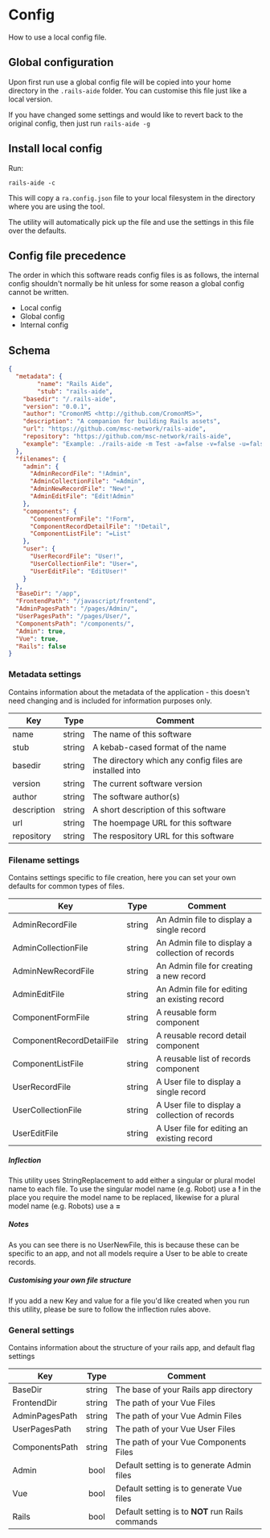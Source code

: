 # Config

How to use a local config file.

## Global configuration

Upon first run use a global config file will be copied into your home directory in the ```.rails-aide``` folder. You can customise this file just like a local version. 

If you have changed some settings and would like to revert back to the original config, then just run ```rails-aide -g```

## Install local config

Run:

```shell
rails-aide -c
```

This will copy a ```ra.config.json``` file to your local filesystem in the directory where you are using the tool.

The utility will automatically pick up the file and use the settings in this file over the defaults.

## Config file precedence

The order in which this software reads config files is as follows, the internal config shouldn't normally be hit unless for some reason a global config cannot be written.

* Local config
* Global config
* Internal config

## Schema

```json
{
  "metadata": {
		"name": "Rails Aide",
		"stub": "rails-aide",
    "basedir": "/.rails-aide",
    "version": "0.0.1",
    "author": "CromonMS <http://github.com/CromonMS>",
    "description": "A companion for building Rails assets",
    "url": "https://github.com/msc-network/rails-aide",
    "repository": "https://github.com/msc-network/rails-aide",
    "example": "Example: ./rails-aide -m Test -a=false -v=false -u=false -r=true"
  },
  "filenames": {
    "admin": {
      "AdminRecordFile": "!Admin",
      "AdminCollectionFile": "=Admin",
      "AdminNewRecordFile": "New!",
      "AdminEditFile": "Edit!Admin"
    },
    "components": {
      "ComponentFormFile": "!Form",
      "ComponentRecordDetailFile": "!Detail",
      "ComponentListFile": "=List"
    },
    "user": {
      "UserRecordFile": "User!",
      "UserCollectionFile": "User=",
      "UserEditFile": "EditUser!"
    }
  },
  "BaseDir": "/app",
  "FrontendPath": "/javascript/frontend",
  "AdminPagesPath": "/pages/Admin/",
  "UserPagesPath": "/pages/User/",
  "ComponentsPath": "/components/",
  "Admin": true,
  "Vue": true,
  "Rails": false
}
```

### Metadata settings

Contains information about the metadata of the application - this doesn't need changing and is included for information purposes only.

| Key                   | Type   | Comment                                                    |
|-----------------------|:------:|------------------------------------------------------------|
| name                  | string | The name of this software                                  |
| stub                  | string | A kebab-cased format of the name                           |
| basedir               | string | The directory which any config files are installed into    |
| version               | string | The current software version                               |
| author                | string | The software author(s)                                     |
| description           | string | A short description of this software                       |
| url                   | string | The hoempage URL for this software                         |
| repository            | string | The respository URL for this software                      |

### Filename settings

Contains settings specific to file creation, here you can set your own defaults for common types of files.

| Key                   | Type   | Comment                                                          |
|-----------------------|:------:|------------------------------------------------------------------|
| AdminRecordFile             | string | An Admin file to display a single record                   |
| AdminCollectionFile         | string | An Admin file to display a collection of records           |
| AdminNewRecordFile          | string | An Admin file for creating a new record                    |
| AdminEditFile               | string | An Admin file for editing an existing record               |
| ComponentFormFile           | string | A reusable form component                                  |
| ComponentRecordDetailFile   | string | A reusable record detail component                         |
| ComponentListFile           | string | A reusable list of records component                       |
| UserRecordFile              | string | A User file to display a single record                     |
| UserCollectionFile          | string | A User file to display a collection of records             |
| UserEditFile                | string | A User file for editing an existing record                 |

##### Inflection

This utility uses StringReplacement to add either a singular or plural model name to each file. To use the singular model name (e.g. Robot) use a **!** in the place you require the model name to be replaced, likewise for a plural model name (e.g. Robots) use a **=**

##### Notes 

As you can see there is no UserNewFile, this is because these can be specific to an app, and not all models require a User to be able to create records.

##### Customising your own file structure

If you add a new Key and value for a file you'd like created when you run this utility, please be sure to follow the inflection rules above.

### General settings

Contains information about the structure of your rails app, and default flag settings

| Key                   | Type   | Comment                                                    |
|-----------------------|:------:|------------------------------------------------------------|
| BaseDir               | string | The base of your Rails app directory                       |
| FrontendDir           | string | The path of your Vue Files                                 |
| AdminPagesPath        | string | The path of your Vue Admin Files                           |
| UserPagesPath         | string | The path of your Vue User Files                            |
| ComponentsPath        | string | The path of your Vue Components Files                      |
| Admin                 | bool   | Default setting is to generate Admin files                 |
| Vue                   | bool   | Default setting is to generate Vue files                   |
| Rails                 | bool   | Default setting is to **NOT** run Rails commands           |
